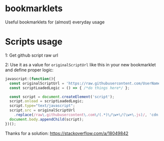 # bookmarklets
Useful bookmarklets for (almost) everyday usage

# Scripts usage
1: Get github script raw url

2: Use it as a value for `originalScriptUrl` like this in your new bookmarklet and define proper logic:

```javascript
javascript:(function(){
  const originalScriptUrl = 'https://raw.githubusercontent.com/UserName/ProjectName/BranchName/script.js';
  const scriptLoadedLogic = () => { /*do things here*/ };

  const script = document.createElement('script');
  script.onload = scriptLoadedLogic;
  script.type="text/javascript";
  script.src = originalScriptUrl
    .replace(/raw\.githubusercontent\.com\/(.*)\/\w+\/(\w+\.js)/, 'cdn.jsdelivr.net/gh/$1/$2');
  document.body.appendChild(script);
})();
```

Thanks for a solution: https://stackoverflow.com/a/18049842
